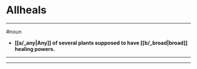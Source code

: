 # Allheals
---
#noun
- **[[a/_any|Any]] of several plants supposed to have [[b/_broad|broad]] healing powers.**
---
---
